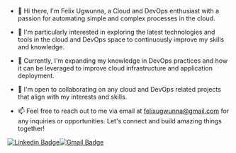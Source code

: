 - 👋 Hi there, I'm Felix Ugwunna, a Cloud and DevOps enthusiast with a passion for automating simple and complex processes in the cloud.

- 👀 I'm particularly interested in exploring the latest technologies and tools in the cloud and DevOps space to continuously improve my skills and knowledge.

- 🌱 Currently, I'm expanding my knowledge in DevOps practices and how it can be leveraged to improve cloud infrastructure and application deployment.

- 💞️ I'm open to collaborating on any cloud and DevOps related projects that align with my interests and skills.

- 📫 Feel free to reach out to me via email at felixugwunna@gmail.com for any inquiries or opportunities. Let's connect and build amazing things together!

[![Linkedin Badge](https://img.shields.io/badge/-felix-blue?style=flat-square&logo=Linkedin&logoColor=white&link=https://www.linkedin.com/in/felix-ugwunna-a0167b12b/)](https://www.linkedin.com/in/felix-ugwunna-a0167b12b/)[![Gmail Badge](https://img.shields.io/badge/-felixugwunna@gmail.com-c14438?style=flat-square&logo=Gmail&logoColor=white&link=mailto:felixugwunna@gmail.com)](mailto:felixugwunna@gmail.com)

<!---
phelyx/phelyx is a ✨ special ✨ repository because its `README.md` (this file) appears on your GitHub profile.
You can click the Preview link to take a look at your changes.
--->
